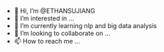 - 👋 Hi, I’m @ETHANSUJIANG
- 👀 I’m interested in ...
- 🌱 I’m currently learning nlp and big data analysis
- 💞️ I’m looking to collaborate on ...
- 📫 How to reach me ...

<!---
ETHANSUJIANG/ETHANSUJIANG is a ✨ special ✨ repository because its `README.md` (this file) appears on your GitHub profile.
You can click the Preview link to take a look at your changes.
--->
